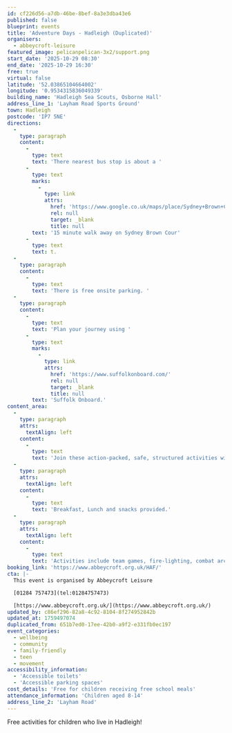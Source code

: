 ```yaml
---
id: cf226d56-a7db-46be-8bef-8a3e3dba43e6
published: false
blueprint: events
title: 'Adventure Days - Hadleigh (Duplicated)'
organisers:
  - abbeycroft-leisure
featured_image: pelicanpelican-3x2/support.png
start_date: '2025-10-29 08:30'
end_date: '2025-10-29 16:30'
free: true
virtual: false
latitude: '52.03865104664002'
longitude: '0.9534315836049339'
building_name: 'Hadleigh Sea Scouts, Osborne Hall'
address_line_1: 'Layham Road Sports Ground'
town: Hadleigh
postcode: 'IP7 5NE'
directions:
  -
    type: paragraph
    content:
      -
        type: text
        text: 'There nearest bus stop is about a '
      -
        type: text
        marks:
          -
            type: link
            attrs:
              href: 'https://www.google.co.uk/maps/place/Sydney+Brown+Court/@52.0421654,0.9536924,17.5z/data=!4m6!3m5!1s0x47d9a873b2ca37c3:0x241769724d5e8f9f!8m2!3d52.042259!4d0.956601!16s%2Fg%2F1q67vjmw5?entry=ttu&g_ep=EgoyMDI1MDcwNi4wIKXMDSoASAFQAw%3D%3D'
              rel: null
              target: _blank
              title: null
        text: '15 minute walk away on Sydney Brown Cour'
      -
        type: text
        text: t.
  -
    type: paragraph
    content:
      -
        type: text
        text: 'There is free onsite parking. '
  -
    type: paragraph
    content:
      -
        type: text
        text: 'Plan your journey using '
      -
        type: text
        marks:
          -
            type: link
            attrs:
              href: 'https://www.suffolkonboard.com/'
              rel: null
              target: _blank
              title: null
        text: 'Suffolk Onboard.'
content_area:
  -
    type: paragraph
    attrs:
      textAlign: left
    content:
      -
        type: text
        text: 'Join these action-packed, safe, structured activities with fresh air in abundance, all under the careful eye of experienced outdoor instructors. '
  -
    type: paragraph
    attrs:
      textAlign: left
    content:
      -
        type: text
        text: 'Breakfast, Lunch and snacks provided.'
  -
    type: paragraph
    attrs:
      textAlign: left
    content:
      -
        type: text
        text: 'Activities include team games, fire-lighting, combat archery, archery, catapult building, swimming, geocaching and more. '
booking_link: 'https://www.abbeycroft.org.uk/HAF/'
cta: |-
  This event is organised by Abbeycroft Leisure

  [01284 757473](tel:01284757473)

  [https://www.abbeycroft.org.uk/](https://www.abbeycroft.org.uk/)
updated_by: c86ef296-82a8-4c92-8104-8f274952842b
updated_at: 1759497074
duplicated_from: 651b7ed0-17ee-42b0-a9f2-e331fb0ec197
event_categories:
  - wellbeing
  - community
  - family-friendly
  - teen
  - movement
accessibility_information:
  - 'Accessible toilets'
  - 'Accessible parking spaces'
cost_details: 'Free for children receiving free school meals'
attendance_information: 'Children aged 8-14'
address_line_2: 'Layham Road'
---
```

Free activities for children who live in Hadleigh!